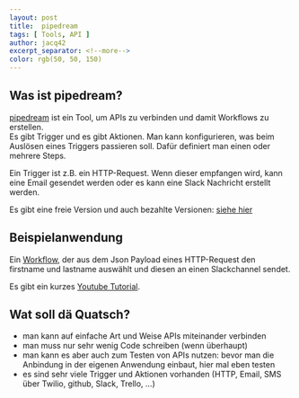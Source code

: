 ```yaml
---
layout: post
title:  pipedream
tags: [ Tools, API ]
author: jacq42
excerpt_separator: <!--more-->
color: rgb(50, 50, 150)
---
```


<!--more-->

## Was ist pipedream?

[pipedream](https://pipedream.com/) ist ein Tool, um APIs zu verbinden und damit Workflows zu erstellen.\
Es gibt Trigger und es gibt Aktionen. Man kann konfigurieren, was beim Auslösen eines Triggers passieren soll. Dafür definiert man einen oder mehrere Steps.

Ein Trigger ist z.B. ein HTTP-Request. Wenn dieser empfangen wird, kann eine Email gesendet werden oder es kann eine Slack Nachricht erstellt werden.

Es gibt eine freie Version und auch bezahlte Versionen: [siehe hier](https://pipedream.com/pricing)

## Beispielanwendung

Ein [Workflow](https://pipedream.com/@jacq42/http2slack-p_aNCjmlm), der aus dem Json Payload eines HTTP-Request den firstname und lastname auswählt und diesen an einen Slackchannel sendet.

Es gibt ein kurzes [Youtube Tutorial](https://www.youtube.com/watch?v=ivkE26ZsyUo).

## Wat soll dä Quatsch?

* man kann auf einfache Art und Weise APIs miteinander verbinden
* man muss nur sehr wenig Code schreiben (wenn überhaupt)
* man kann es aber auch zum Testen von APIs nutzen: bevor man die Anbindung in der eigenen Anwendung einbaut, hier mal eben testen
* es sind sehr viele Trigger und Aktionen vorhanden (HTTP, Email, SMS über Twilio, github, Slack, Trello, ...)